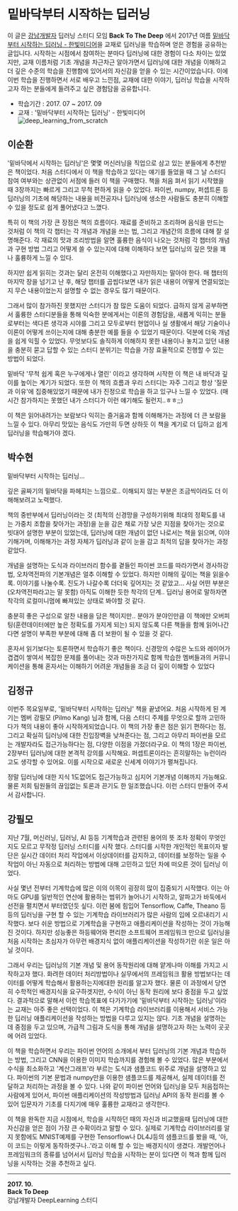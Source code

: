 # 밑바닥부터 시작하는 딥러닝  
 이 글은 [강남개발자](https://www.facebook.com/groups/gangnamio/) 딥러닝 스터디 모임 **Back To The Deep** 에서 2017년 여름 [밑바닥부터 시작하는 딥러닝 - 한빛미디어](http://www.hanbit.co.kr/store/books/look.php?p_code=B8475831198)을 교재로 딥러닝을 학습하며 얻은 경험을 공유하는 글입니다. 시작하는 시점에서 참여하는 분마다 딥러닝에 대한 경험이 다소 차이는 있었지만, 교재 이름처럼 기초 개념을 차근차근 알아가면서 딥러닝에 대한 개념을 이해하고 더 깊은 수준의 학습을 진행함에 있어서의 자신감을 얻을 수 있는 시간이었습니다. 이에 이번 학습을 진행하면서 서로 배우고 느낀점, 교재에 대한 이야기, 딥러닝 학습을 시작하고자 하는 분들에게 들려주고 싶은 경험담을 공유합니다.

* 학습기간 : 2017. 07 ~ 2017. 09
* 교재 : '밑바닥부터 시작하는 딥러닝' - 한빛미디어
![deep_learning_from_scratch](http://www.hanbit.co.kr/data/books/B8475831198_l.jpg)

## 이순환
'밑바닥에서 시작하는 딥러닝'은 몇몇 머신러닝을 직업으로 삼고 있는 분들에게 추천받은 책이었다.
처음 스터디에서 이 책을 학습하고 있다는 얘기를 들었을 때 그 날 스터디 참여 여부와는 상관없이 서점에 들러 이 책을 구매했다. 책을 처음 펴서 읽기 시작했을 때 3장까지는 빠르게 그리고 무척 편하게 읽을 수 있었다. 파이썬, numpy, 퍼셉트론 등 딥러닝의 기초에 해당하는 내용을 비전공자나 딥러닝에 생소한 사람들도 충분히 이해할 수 있을 정도로 쉽게 풀어냈다고 느꼈다.

특히 이 책의 가장 큰 장점은 책의 흐름이다. 재료를 준비하고 조리하며 음식을 만드는 것처럼 이 책의 각 챕터는 각 개념과 개념을 쓰는 법, 그리고 개념간의 흐름에 대해 잘 설명해준다. 각 재료의 맛과 조리방법을 알면 훌륭한 음식이 나오는 것처럼 각 챕터의 개념과 구현 방법 그리고 어떻게 쓸 수 있는지에 대해 이해하다 보면 딥러닝의 깊은 맛을 꽤나 훌륭하게 느낄 수 있다.

하지만 쉽게 읽히는 것과는 달리 온전히 이해했다고 자만하지는 말아야 한다. 매 챕터의 마지막 장을 넘기고 난 후, 해당 챕터를 곱씹다보면 내가 읽은 내용이 어떻게 연결되었는지 무슨 내용이었는지 설명할 수 없는 경우도 많기 때문이다. 

그래서 많이 참가하진 못했지만 스터디가 참 많은 도움이 되었다. 급하지 않게 공부하면서 훌륭한 스터디분들을 통해 익숙한 분에게서는 이론의 경험담을, 새롭게 익히는 분들로부터는 색다른 생각과 시야를 그리고 모두로부터 현업이나 실 생활에서 해당 기술이나 이론이 어떻게 쓰이는지에 대해 충분한 예를 들을 수 있었기 때문이다. 덕분에 더욱 개념을 쉽게 익힐 수 있었다. 무엇보다도 솔직하게 이해하지 못한 내용이나 놓치고 있던 내용을 충분히 묻고 답할 수 있는 스터디 분위기는 학습을 가장 효율적으로 진행할 수 있는 방법이 되었다.

밑바닥 '무척 쉽게 혹은 누구에게나 열린' 이라고 생각하며 시작한 이 책은 내 바닥과 깊이를 높이는 계기가 되었다. 또한 이 책의 흐름과 우리 스터디는 자주 그리고 항상 '질문과 이유'에 집중해있었기 때문에 내가 진정으로 학습을 하고 있구나 느낄 수 있었다. (매 시간 참가하지는 못했던 내가 스터디가 이런 얘기해도 될런지..ㅎㅎ;;)

이 책은 읽어내려가는 보람보다 익히는 즐거움과 함께 이해해가는 과정에 더 큰 보람을 느낄 수 있다. 아무리 맛있는 음식도 가만히 두면 상하듯 이 책을 계기로 더 딥하고 쉽게 딥러닝을 학습해가야 겠다.


## 박수현
밑바닥부터 시작하는 딥러닝...

깊은 골짜기의 밑바닥을 파헤치는 느낌으로..
이해되지 않는 부분은 조금씩이라도 더 이해해보려고 노력했다.

책의 중반부에서 딥러닝이라는 것 (최적의 신경망을 구성하기위해 최대의 정확도를 내는 가중치 조합을 찾아가는 과정)을 눈을 감은 채로 가장 낮은 지점을 찾아가는 것으로 빗대어 설명한 부분이 있었는데, 딥러닝에 대한 개념이 없던 나로서는 책을 읽으며, 이야기해가며, 이해해가는 과정 자체가 딥러닝과 같이 눈을 감고 최적의 답을 찾아가는 과정 같았다.

개념을 설명하는 도식과 라이브러리 함수를 곁들인 파이썬 코드를 따라가면서 경사하강법, 오차역전파의 기본개념은 얼추 이해할 수 있었다. 하지만 이해의 깊이는 책을 읽을수록. 이야기를 나눌수록. 진도가 나갈수록 더더욱 깊어지는 것 같았고... 사실 어떤 부분은 (오차역전파라고는 말 못함) 아직도 이해한 듯한 착각의 단계.. 딥러닝 용어로 말하자면 착각의 로컬미니멈에 빠져있는 상태로 봐야할 것 같다.

충분히 좋은 구성으로 알찬 내용을 담은 책이지만.. 분야가 분야인만큼 이 책에만 오버피팅(훈련데이터에만 높은 정확도를 가지게 되는) 되지 않도록 다른 책들을 함께 읽어나간다면 설명이 부족한 부분에 대해 좀 더 보완이 될 수 있을 것 같다.

혼자서 읽기보다는 토론하면서 학습하기 좋은 책이다. 신경망의 수많은 노드와 레이어가 겹겹이 쌓여서 복잡한 문제를 풀어내는 것과 마찬가지로 함께 학습한 멤버들과의 커뮤니케이션을 통해 혼자서는 이해하기 어려운 개념들을 조금 더 깊이 이해할 수 있었다


## 김정규
 이번주 목요일부로, '밑바닥부터 시작하는 딥러닝' 책을 끝냈어요. 처음 시작하게 된 계기는 멤버 강필모 (Pilmo Kang) 님과 함께, 다음 스터디 주제를 무엇으로 할까 고민하다가 책의 내용이 좋아 시작하게되었습니다. 이 책의 가장 좋은 점은 읽기 편하다는 점, 그리고 확실히 딥러닝에 대한 진입장벽을 낮쳐준다는 점, 그리고 아무리 파이썬을 모르는 개발자라도 접근가능하다는 점, 다양한 이점을 가졌더라구요. 이 책의 1장은 파이썬, 2장부터 딥러닝에 대한 본격적 강의를 시작해요. 퍼셉트론이라는 흔히말하는 뉴런이라고도 생각할 수 있어요. 이를 시작으로 새로운 신세계 이야기가 펼쳐집니다.

 정말 딥러닝에 대한 지식 1도없어도 접근가능하고 심지어 기본개념 이해까지 가능해요. 물론 저희 팀원들의 끊임없는 토론과 끈기도 한 일조했습니다. 이런 스터디 만들어 주셔서 감사합니다.

## 강필모
 지난 7월, 머신러닝, 딥러닝, AI 등등 기계학습과 관련된 용어의 뜻 조차 정확이 무엇인지도 모르고 무작정  딥러닝 스터디를 시작 했다. 스터디를 시작한 개인적인 목표이자 발단은 실시간 데이터 처리 작업에서 이상데이터를 감지하고, 데이터를 보정하는 일을 수작업이 아닌 자동으로 처리하는 방법에 대해 고민하고 있던 차에 떠오른 것이 딥러닝 이었다. 

  사실 몇년 전부터 기계학습에 많은 이의 이목이 굉장히 많이 집중되기 시작했다. 이는 아마도 GPU를 일반적인 연산에 활용하는 범위가 늘어나기 시작하고, 알파고가 바둑에서 선전을 펼치면서 부터였던듯 싶다. 이런 붐에 힘입어 Tensorflow, Caffe, Theano 등등의 딥러닝을 구현 할 수 있는 기계학습 라이브러리가 많은 사람의 입에 오르내리기 시작했다. 보다 쉬운 방법으로 기계학습을 구현하고 애플리케이션을 작성하는 것이 가능해진 것이다. 하지만 성능좋은 하등웨어와 편리한 소프트웨어 프레임워크 만으로 딥러닝을 처음 시작하는 초심자가 아무런 배경지식 없이 애플리케이션을 작성하기란 쉬운 일은 아닐 것이다.

 그래서 우리는 딥러닝의 기본 개념 및 용어 동작원리에 대해 얕게나마 이해를 가지고 시작하고자 했다. 화려한 데이터 처리방법이나 실무에서의 프레임워크 활용 방법보다는 데이터를 어떻게 학습해서 활용하는지에대한 원리를 알고자 했다. 물론 이 과정에서 당연히 수학적인 배경지식을 요구하겟지만, 수식이 아닌 동작 원리에 보다 중점을 두고 싶었다. 결과적으로 말해서 이런 학습목표에 다가가기에 '밑바닥부터 시작하는 딥러닝'이라는 교재는 아주 좋은 선택이었다. 이 책은 기계학습 라이브러리를 이용해서 서비스 가능한 딥러닝 애플리케이션을 작성하는 방법을 다루고 있지는 않다. 기초 개념을 설명하는데 중점을 두고 있으며, 가급적 그림과 도식을 통해 개념을 설명하고자 하는 노력이 곳곳에 어려 있었다.

  이 책을 학습하면서 우리는 파이썬 언어의 소개에서 부터 딥러닝의 기본 개념과 학습하는 방법, 그리고 CNN을 이용한 이미지 학습까지를 경험해 볼 수 있었다. 많은 부분에서 수식을 최소화하고 '계산그래프'라 부르는 도식과 샘플코드 위주로 개념을 설명하고 있다.  파이썬의 기본 문법과 numpy만을 이용한 샘플코드를 제공해서, 실제 데이터를 전달하고 처리하는 과정을 볼 수 있다. 나와 같이 파이썬 언어와 딥러닝을 모두 처음접하는 사람에게 있어서, 파이썬 애플리케이션의 작성방법과 딥러닝 API의 동작 원리를 볼 수 있어 입문자가 기초를 다지기에 매우 훌륭한 교재라고 생각한다.

 이 책을 완독한 지금 시점에서, 학습을 시작하던 때의 자신과 비교했을때 딥러닝에 대한 자신감을 얻은 점이 가장 큰 수확이라고 말할 수 있다. 실제로 기계학습 라이브러리를 알지 못함에도 MNIST예제를 구현한 Tensorflow나 DL4J등의 샘플코드를 봤을 때, '아, 이 코드는 이렇게 동작하겟구나..'라고 이해 할 수 있는 배경지식이 생겼다. 개발언어나 프레임워크의 종류를 넘어서서 딥러닝 학습을 시작하는 분이 있다면 이 책과 함께 딥러닝을 시작하는 것을 추천하고 싶다. 

------------
**2017. 10.**<br/>
**Back To Deep**<br/>
강남개발자 DeepLearning 스터디
